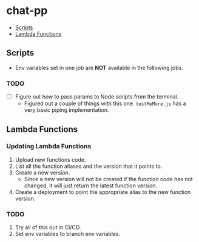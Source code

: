 # chat-pp

- [Scripts](#scripts)<!-- no toc -->
- [Lambda Functions](#lambda-functions)

## Scripts

- Env variables set in one job are **NOT** available in the following jobs.

### TODO

- [ ] Figure out how to pass params to Node scripts from the terminal.
  - Figured out a couple of things with this one. `testMeMore.js` has a very basic piping implementation.

## Lambda Functions

### Updating Lambda Functions

1. Upload new functions code.
2. List all the function aliases and the version that it points to.
3. Create a new version.
   - Since a new version will not be created if the function code has not changed, it will just return the latest function version.
4. Create a deployment to point the appropriate alias to the new function version.

### TODO

1. Try all of this out in CI/CD.
2. Set env variables to branch env variables.
